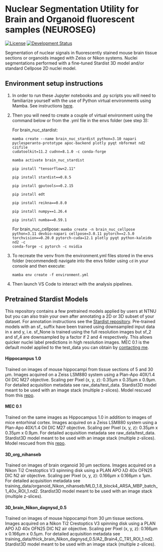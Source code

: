 <h1>Nuclear Segmentation Utility for Brain and Organoid fluorescent samples (NEUROSEG)</h1>

[![License](https://img.shields.io/pypi/l/napari-accelerated-pixel-and-object-classification.svg?color=green)](https://github.com/adiezsanchez/brain_tissue_nuc_segm/blob/main/LICENSE)
[![Development Status](https://img.shields.io/pypi/status/napari-accelerated-pixel-and-object-classification.svg)](https://en.wikipedia.org/wiki/Software_release_life_cycle#Alpha)

Segmentation of nuclear signals in fluorescently stained mouse brain tissue sections or organoids imaged with Zeiss or Nikon systems. Nuclei segmentations performed with a fine-tuned Stardist 3D model and/or standard Cellpose 2D nuclei model.

<h2>Environment setup instructions</h2>

1. In order to run these Jupyter notebooks and .py scripts you will need to familiarize yourself with the use of Python virtual environments using Mamba. See instructions [here](https://biapol.github.io/blog/mara_lampert/getting_started_with_mambaforge_and_python/readme.html).

2. Then you will need to create a couple of virtual environment using the command below or from the .yml file in the envs folder (see step 3):

    For brain_nuc_stardist:

   <code>mamba create --name brain_nuc_stardist python=3.10 napari pyclesperanto-prototype apoc-backend plotly pyqt nbformat nd2 czifile cudatoolkit=11.2 cudnn=8.1.0 -c conda-forge</code>

   <code>mamba activate brain_nuc_stardist</code>

   <code>pip install "tensorflow<2.11"</code>

   <code>pip install stardist==0.8.5</code>

   <code>pip install gputools==0.2.15</code>

   <code>pip install edt</code>

   <code>pip install reikna==0.8.0</code>

   <code>pip install numpy==1.26.4</code>

   <code>pip install numba==0.59.1</code>


   For brain_nuc_cellpose:
   <code>mamba create -n brain_nuc_cellpose python=3.11 devbio-napari cellpose=3.0.11 pytorch==2.5.0 torchvision==0.20.0 pytorch-cuda=12.1 plotly pyqt python-kaleido nd2 -c conda-forge -c pytorch -c nvidia</code>

3. To recreate the venv from the environment.yml files stored in the envs folder (recommended) navigate into the envs folder using <code>cd</code> in your console and then execute:

   <code>mamba env create -f environment.yml</code>

4. Then launch VS Code to interact with the analysis pipelines.

<h2>Pretrained Stardist Models</h2>

This repository contains a few pretrained models applied by users at NTNU but you can also train your own after annotating a 2D or 3D subset of your dataset. For annotation instructions see the [Stardist repository](https://github.com/stardist/stardist). Pre-trained models with an sf_ suffix have been trained using downsampled input data in x and y, i.e. sf_None is trained using the full resolution images but sf_2 and sf_4 are downsampled by a factor if 2 and 4 respectively. This allows quicker nuclei label predictions in high resolution images. MEC 0.1 is the default model applied to the test_data you can obtain by [contacting me](mailto:alberto.d.sanchez@ntnu.no).

<h4>Hippocampus 1.0</h4>

Trained on images of mouse hippocampi from tissue sections of 5 and 30 µm. Images acquired on a Zeiss LSM880 system using a Plan-Apo 40X/1.4 Oil DIC M27 objective. Scaling per Pixel (x, y, z): 0.35µm x 0.35µm x 0.9µm. For detailed acquisition metadata see raw_data/test_data. Stardist3D model meant to be used with an image stack (multiple z-slices). Model rescued from this [repo](https://github.com/jvgrini/nuclei).

<h4>MEC 0.1</h4>

Trained on the same images as Hippocampus 1.0 in addition to images of mice entorhinal cortex. Images acquired on a Zeiss LSM880 system using a Plan-Apo 40X/1.4 Oil DIC M27 objective. Scaling per Pixel (x, y, z): 0.35µm x 0.35µm x 0.9µm. For detailed acquisition metadata see raw_data/test_data. Stardist3D model meant to be used with an image stack (multiple z-slices). Model rescued from this [repo](https://github.com/jvgrini/nuclei).

<h4>3D_org_nihanseb</h4>

Trained on images of brain organoid 30 µm sections. Images acquired on a Nikon Ti2 Crestoptics V3 spinning disk using a PLAN APO λD 40x OFN25 DIC N2 air objective. Scaling per Pixel (x, y, z): 0.166µm x 0.166µm x 1µm. For detailed acquisition metadata see training_data/organoid_Nikon_nihanseb/MLD_1.8_block4_ARSA_MBP_batch_1_40x_ROI_1.nd2. Stardist3D model meant to be used with an image stack (multiple z-slices).

<h4>3D_brain_Nikon_dagnysd_0.5</h4>

Trained on images of mouse hippocampi from 30 µm tissue sections. Images acquired on a Nikon Ti2 Crestoptics V3 spinning disk using a PLAN APO λD 40x OFN25 DIC N2 air objective. Scaling per Pixel (x, y, z): 0.166µm x 0.166µm x 0.5µm. For detailed acquisition metadata see training_data/thick_brain_Nikon_dagnysd_0.5/A2_Brain4_C_TR1_ROI_1.nd2. Stardist3D model meant to be used with an image stack (multiple z-slices). 